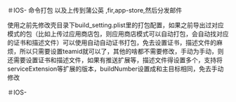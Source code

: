 ＃IOS-
命令打包 以及上传到蒲公英 ,fir,app-store,然后分发邮件

使用之前先修改壳目录下build_setting.plist里的打包配置，如果之前导出过对应模式的包（比如上传过应用商店包，则应用商店模式可以自动打包，会自动找对应的证书和描述文件）可以使用自动自动证书打包，免去设置证书，描述文件的麻烦，所以只需要设置teamid就可以了，其他的啥都不需要修改，手动为手动，则还需要设置证书和描述文件，如果有推送扩展等，描述文件得设置多个，支持将serviceExtension等扩展的版本，buildNumber设置成和主目标相同，免去手动修改


＃IOS-

